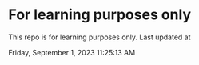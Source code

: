 # For learning purposes only
This repo is for learning purposes only.
Last updated at

Friday, September 1, 2023 11:25:13 AM

